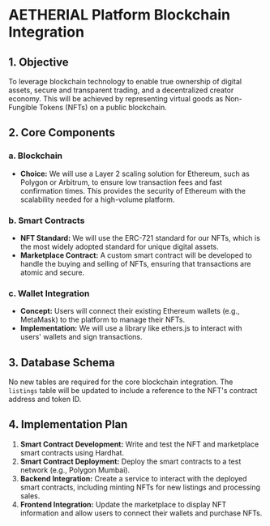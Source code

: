 # AETHERIAL Platform Blockchain Integration

## 1. Objective

To leverage blockchain technology to enable true ownership of digital assets, secure and transparent trading, and a decentralized creator economy. This will be achieved by representing virtual goods as Non-Fungible Tokens (NFTs) on a public blockchain.

## 2. Core Components

### a. Blockchain

- **Choice:** We will use a Layer 2 scaling solution for Ethereum, such as Polygon or Arbitrum, to ensure low transaction fees and fast confirmation times. This provides the security of Ethereum with the scalability needed for a high-volume platform.

### b. Smart Contracts

- **NFT Standard:** We will use the ERC-721 standard for our NFTs, which is the most widely adopted standard for unique digital assets.
- **Marketplace Contract:** A custom smart contract will be developed to handle the buying and selling of NFTs, ensuring that transactions are atomic and secure.

### c. Wallet Integration

- **Concept:** Users will connect their existing Ethereum wallets (e.g., MetaMask) to the platform to manage their NFTs.
- **Implementation:** We will use a library like ethers.js to interact with users' wallets and sign transactions.

## 3. Database Schema

No new tables are required for the core blockchain integration. The `listings` table will be updated to include a reference to the NFT's contract address and token ID.

## 4. Implementation Plan

1.  **Smart Contract Development:** Write and test the NFT and marketplace smart contracts using Hardhat.
2.  **Smart Contract Deployment:** Deploy the smart contracts to a test network (e.g., Polygon Mumbai).
3.  **Backend Integration:** Create a service to interact with the deployed smart contracts, including minting NFTs for new listings and processing sales.
4.  **Frontend Integration:** Update the marketplace to display NFT information and allow users to connect their wallets and purchase NFTs.

